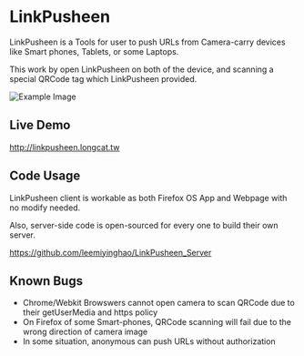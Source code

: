 # LinkPusheen

LinkPusheen is a Tools for user to push URLs from Camera-carry devices like Smart phones, Tablets, or some Laptops.

This work by open LinkPusheen on both of the device, and scanning a special QRCode tag which LinkPusheen provided.

![Example Image](http://i.imgur.com/8ftt6QH.png)

## Live Demo

<http://linkpusheen.longcat.tw>

## Code Usage

LinkPusheen client is workable as both Firefox OS App and Webpage with no modify needed.

Also, server-side code is open-sourced for every one to build their own server.

<https://github.com/leemiyinghao/LinkPusheen_Server>

## Known Bugs

- Chrome/Webkit Browswers cannot open camera to scan QRCode due to their getUserMedia and https policy
- On Firefox of some Smart-phones, QRCode scanning will fail due to the wrong direction of camera image
- In some situation, anonymous can push URLs without authorization 
